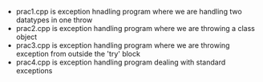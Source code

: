 * prac1.cpp is exception hnadling program where we are handling two datatypes in one throw <br>
* prac2.cpp is exception handling program where we are throwing a class object <br>
* prac3.cpp is exception handling program where we are throwing exception from outside the 'try' block <br>
* prac4.cpp is exception handling program dealing with standard exceptions
